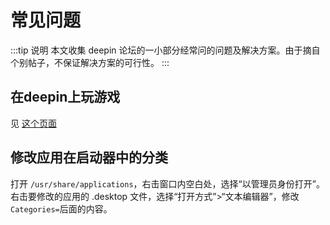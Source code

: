 # 常见问题
:::tip 说明
本文收集 deepin 论坛的一小部分经常问的问题及解决方案。由于摘自个别帖子，不保证解决方案的可行性。
:::

## 在deepin上玩游戏

见 [这个页面](/deepin-solutions/games)

## 修改应用在启动器中的分类

打开 `/usr/share/applications`，右击窗口内空白处，选择“以管理员身份打开”。右击要修改的应用的 .desktop 文件，选择“打开方式”>“文本编辑器”，修改`Categories=`后面的内容。